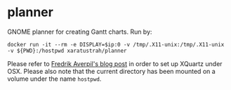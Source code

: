 # planner

GNOME planner for creating Gantt charts. Run by:

    docker run -it --rm -e DISPLAY=$ip:0 -v /tmp/.X11-unix:/tmp/.X11-unix -v ${PWD}:/hostpwd xaratustrah/planner


Please refer to [Fredrik Averpil's blog post](https://fredrikaverpil.github.io/2016/07/31/docker-for-mac-and-gui-applications/) in order to set up XQuartz under OSX. Please also note that the current directory has been mounted on a volume under the name `hostpwd`.
